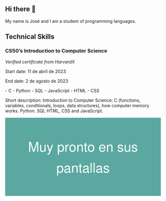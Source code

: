 <div>
<h2>Hi there 👋</h2>
<p>My name is José and I am a student of programming languages.</p>
</div>

## Technical Skills
### CS50’s Introduction to Computer Science
<em>Verified certificate from HarvardX</em>
<p>Start date: 11 de abril de 2023</p>
<p>End date: 2 de agosto de 2023</p>
- C
- Python
- SQL
- JavaScript
- HTML
- CSS

Short description: Introduction to Computer Science: C (functions, variables, conditionals, loops, data structures), how computer memory works. Python. SQL HTML, CSS and JavaScript.

![imagen1](https://github.com/mago77programador/mago77programador/blob/main/Muy_pronto_en_sus_pantallas.png)

<!--
**mago77programador/mago77programador** is a ✨ _special_ ✨ repository because its `README.md` (this file) appears on your GitHub profile.

Here are some ideas to get you started:

- 🔭 I’m currently working on ...
- 🌱 I’m currently learning ...
- 👯 I’m looking to collaborate on ...
- 🤔 I’m looking for help with ...
- 💬 Ask me about ...
- 📫 How to reach me: ...
- 😄 Pronouns: ...
- ⚡ Fun fact: ...
-->

